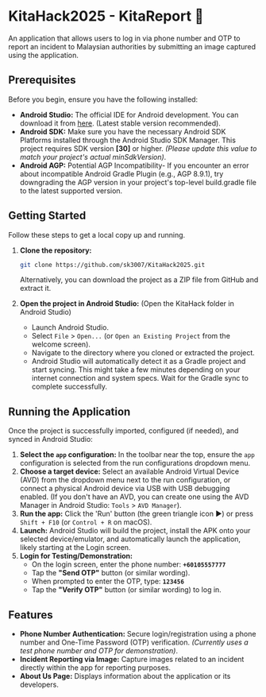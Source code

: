 # KitaHack2025 - KitaReport 📸

An application that allows users to log in via phone number and OTP to report an incident to Malaysian authorities by submitting an image captured using the application.

## Prerequisites

Before you begin, ensure you have the following installed:

* **Android Studio:** The official IDE for Android development. You can download it from [here](https://developer.android.com/studio). (Latest stable version recommended).
* **Android SDK:** Make sure you have the necessary Android SDK Platforms installed through the Android Studio SDK Manager. This project requires SDK version **[30]** or higher. *(Please update this value to match your project's actual minSdkVersion)*.
* **Android AGP:** Potential AGP Incompatibility- If you encounter an error about incompatible Android Gradle Plugin (e.g., AGP 8.9.1), try downgrading the AGP version in your project's top-level build.gradle file to the latest supported version.

## Getting Started

Follow these steps to get a local copy up and running.

1.  **Clone the repository:**
    ```bash
    git clone https://github.com/sk3007/KitaHack2025.git
    ```
    Alternatively, you can download the project as a ZIP file from GitHub and extract it.

2.  **Open the project in Android Studio:** (Open the KitaHack folder in Android Studio)
    * Launch Android Studio.
    * Select `File` > `Open...` (or `Open an Existing Project` from the welcome screen).
    * Navigate to the directory where you cloned or extracted the project.
    * Android Studio will automatically detect it as a Gradle project and start syncing. This might take a few minutes depending on your internet connection and system specs. Wait for the Gradle sync to complete successfully.

## Running the Application

Once the project is successfully imported, configured (if needed), and synced in Android Studio:

1.  **Select the `app` configuration:** In the toolbar near the top, ensure the `app` configuration is selected from the run configurations dropdown menu.
2.  **Choose a target device:** Select an available Android Virtual Device (AVD) from the dropdown menu next to the run configuration, or connect a physical Android device via USB with USB debugging enabled. (If you don't have an AVD, you can create one using the AVD Manager in Android Studio: `Tools` > `AVD Manager`).
3.  **Run the app:** Click the 'Run' button (the green triangle icon ▶️) or press `Shift + F10` (or `Control + R` on macOS).
4.  **Launch:** Android Studio will build the project, install the APK onto your selected device/emulator, and automatically launch the application, likely starting at the Login screen.
5.  **Login for Testing/Demonstration:**
    * On the login screen, enter the phone number: **`+60105557777`**
    * Tap the **"Send OTP"** button (or similar wording).
    * When prompted to enter the OTP, type: **`123456`**
    * Tap the **"Verify OTP"** button (or similar wording) to log in.

## Features

* **Phone Number Authentication:** Secure login/registration using a phone number and One-Time Password (OTP) verification. *(Currently uses a test phone number and OTP for demonstration)*.
* **Incident Reporting via Image:** Capture images related to an incident directly within the app for reporting purposes.
* **About Us Page:** Displays information about the application or its developers.
